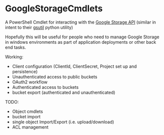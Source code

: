 GoogleStorageCmdlets
===================

A PowerShell Cmdlet for interacting with the [Google Storage API](https://cloud.google.com/storage/docs/json_api/) (similar in intent to their [gsutil](https://cloud.google.com/storage/docs/gsutil]) python utility)

Hopefully this will be useful for people who need to manage Google Storage in windows environments as part of application deployments or other back end tasks.

Working:
- Client configuration (ClientId, ClientSecret, Project set up and persistence)
- Unauthenticated access to public buckets
- OAuth2 workflow
- Authenticated access to buckets
- bucket export (authenticated and unauthenticated)

TODO:
- Object cmdlets
- bucket import
- single object Import/Export (i.e. upload/download)
- ACL management
